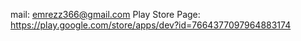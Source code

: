 mail: emrezz366@gmail.com
Play Store Page: https://play.google.com/store/apps/dev?id=7664377097964883174 
